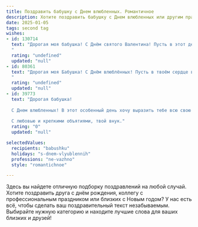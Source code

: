 ```yaml
---
title: Поздравить бабушку с Днем влюбленных. Романтичное
description: Хотите поздравить бабушку с Днем влюбленных или другим праздником? Наш ИИ создаст незабываемое поздравление, а вы обязательно выделитесь среди других.  
date: 2025-01-05
tags: second tag
wishes:
- id: 130714
  text: "Дорогая моя бабушка! С Днём святого Валентина! Пусть в этот день Ваше сердце согреет теплота любви и нежности, а воспоминания о самых прекрасных моментах жизни наполнят душу радостью и счастьем.  Желаю Вам крепкого здоровья,  мира, добра и  огромного количества  взаимной любви от всех, кто Вас окружает!
  "
  rating: "undefined"
  updated: "null"
- id: 80361
  text: "Дорогая моя Бабушка! С Днём влюблённых! Пусть в твоём сердце всегда будет тепло и уютно, как в моём детстве, когда ты окружала меня своей любовью. Пусть каждая минута твоей жизни будет наполнена радостью и счастьем!
  "
  rating: "undefined"
  updated: "null"
- id: 39773
  text: "Дорогая бабушка!
  
  С Днем влюбленных! В этот особенный день хочу выразить тебе всю свою любовь и благодарность. Ты – источник тепла и света в нашей семье, твое сердце наполнено заботой и нежностью. Пусть каждый момент будет проникнут романтикой и радостью, а в твоей душе всегда цветут цветы счастья. Желаю тебе быть окруженной любовью и вниманием, как ты окружала нас своей заботой.
  
  С любовью и крепкими объятиями, твой внук."
  rating: "0"
  updated: "null"

selectedValues:
  recipients: "babushku"
  holidays: "s-dnem-vlyublennih"
  professions: "ne-vazhno"
  style: "romantichnoe"

---
```


Здесь вы найдете отличную подборку поздравлений на любой случай. 
Хотите поздравить друга с днём рождения, коллегу с профессиональным праздником или близких с Новым годом? У нас есть всё, чтобы сделать ваш поздравительный текст незабываемым. Выбирайте нужную категорию и находите лучшие слова для ваших близких и друзей!

